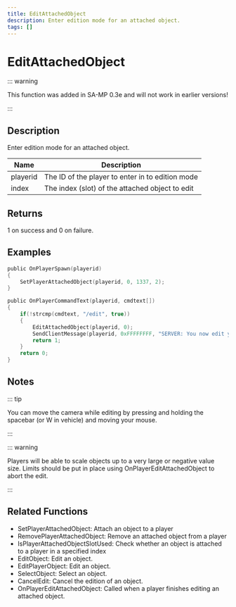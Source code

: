 ```yaml
---
title: EditAttachedObject
description: Enter edition mode for an attached object.
tags: []
---
```


# EditAttachedObject

<TagLinks />

::: warning

This function was added in SA-MP 0.3e and will not work in earlier versions!

:::

## Description

Enter edition mode for an attached object.

| Name     | Description                                      |
| -------- | ------------------------------------------------ |
| playerid | The ID of the player to enter in to edition mode |
| index    | The index (slot) of the attached object to edit  |

## Returns

1 on success and 0 on failure.

## Examples

```c
public OnPlayerSpawn(playerid)
{
    SetPlayerAttachedObject(playerid, 0, 1337, 2);
}

public OnPlayerCommandText(playerid, cmdtext[])
{
    if(!strcmp(cmdtext, "/edit", true))
    {
        EditAttachedObject(playerid, 0);
        SendClientMessage(playerid, 0xFFFFFFFF, "SERVER: You now edit your attached object on index slot 0!");
        return 1;
    }
    return 0;
}
```

## Notes

::: tip

You can move the camera while editing by pressing and holding the spacebar (or W in vehicle) and moving your mouse.

:::

::: warning

Players will be able to scale objects up to a very large or negative value size. Limits should be put in place using OnPlayerEditAttachedObject to abort the edit.

:::

## Related Functions

- SetPlayerAttachedObject: Attach an object to a player
- RemovePlayerAttachedObject: Remove an attached object from a player
- IsPlayerAttachedObjectSlotUsed: Check whether an object is attached to a player in a specified index
- EditObject: Edit an object.
- EditPlayerObject: Edit an object.
- SelectObject: Select an object.
- CancelEdit: Cancel the edition of an object.
- OnPlayerEditAttachedObject: Called when a player finishes editing an attached object.
